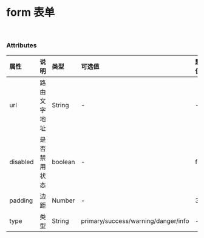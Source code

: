 # form 表单

<script>
import form from './form-template.js';
export default {
  name: 'Form',
  data() {
    return {
      template:form.template,
      script:form.script,

      defaultValue: {}, // 默认值
      formColumns:form.columns, // 配置项
      remoteList: form.remote // 远程请求

    }
  },
  methods: {
    handleDataChange(field, value, data) {
      console.log(field, value, data)
    },
    handleSubmit() {
      this.$refs.awForm
        .getData()
        .then((data) => {
           console.log('表单提交数据:')
           console.log(data)
        })
        .catch((e) => {
          console.log('表单数据未填写完整')
        })
    }
  }
}
</script>
<br/>

<demo name="基础用法" info="基础的用法。" :code='template+script'>
<template v-slot:container>
<aw-form :data="formColumns" :value="defaultValue" :remote="remoteList" @on-change="handleDataChange" ref="awForm">
    <template v-slot:blank="scope"> 这里是自定义的 {{ scope.model.blank }} </template>
    <template slot="footer">
      <el-button icon="el-icon-circle-close" :size="formColumns.config.size"  >取 消</el-button>
      <el-button icon="el-icon-circle-check" type="primary" :size="formColumns.config.size">确 认</el-button>
    </template>
</aw-form>
</template>
</demo>

### Attributes

| 属性     | 说明         | 类型    | 可选值                              | 默认值 |
| :------- | :----------- | :------ | :---------------------------------- | :----- |
| url      | 路由文字地址 | String  | -                                   | -      |
| disabled | 是否禁用状态 | boolean | -                                   | false  |
| padding  | 边距         | Number  | -                                   | 3      |
| type     | 类型         | String  | primary/success/warning/danger/info | -      |
